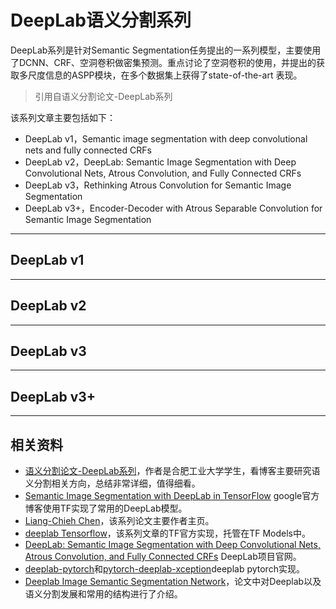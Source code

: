 # DeepLab语义分割系列

DeepLab系列是针对Semantic Segmentation任务提出的一系列模型，主要使用了DCNN、CRF、空洞卷积做密集预测。重点讨论了空洞卷积的使用，并提出的获取多尺度信息的ASPP模块，在多个数据集上获得了state-of-the-art 表现。
> 引用自语义分割论文-DeepLab系列

该系列文章主要包括如下：
- DeepLab v1，Semantic image segmentation with deep convolutional nets and fully connected CRFs
- DeepLab v2，DeepLab: Semantic Image Segmentation with Deep Convolutional Nets, Atrous Convolution, and Fully Connected CRFs
- DeepLab v3，Rethinking Atrous Convolution for Semantic Image Segmentation
- DeepLab v3+，Encoder-Decoder with Atrous Separable Convolution for Semantic Image Segmentation

---
## DeepLab v1

---
## DeepLab v2

---
## DeepLab v3

---
## DeepLab v3+

---
## 相关资料
- [语义分割论文-DeepLab系列](http://hellodfan.com/2018/01/22/%E8%AF%AD%E4%B9%89%E5%88%86%E5%89%B2%E8%AE%BA%E6%96%87-DeepLab%E7%B3%BB%E5%88%97/)，作者是合肥工业大学学生，看博客主要研究语义分割相关方向，总结非常详细，值得细看。
- [Semantic Image Segmentation with DeepLab in TensorFlow](https://ai.googleblog.com/2018/03/semantic-image-segmentation-with.html) google官方博客使用TF实现了常用的DeepLab模型。
- [Liang-Chieh Chen](http://liangchiehchen.com/)，该系列论文主要作者主页。
- [deeplab Tensorflow](https://github.com/tensorflow/models/tree/master/research/deeplab)，该系列文章的TF官方实现，托管在TF Models中。
- [DeepLab: Semantic Image Segmentation with Deep Convolutional Nets, Atrous Convolution, and Fully Connected CRFs](http://liangchiehchen.com/projects/DeepLab.html) DeepLab项目官网。
- [deeplab-pytorch](https://github.com/kazuto1011/deeplab-pytorch)和[pytorch-deeplab-xception](https://github.com/jfzhang95/pytorch-deeplab-xception)deeplab pytorch实现。
- [Deeplab Image Semantic Segmentation Network](https://sthalles.github.io/deep_segmentation_network/)，论文中对Deeplab以及语义分割发展和常用的结构进行了介绍。
